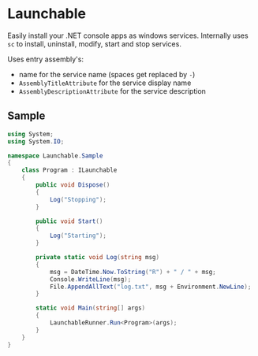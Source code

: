 # Launchable
Easily install your .NET console apps as windows services. Internally uses `sc` to install, uninstall, modify, start and stop services.

Uses entry assembly's:
- name for the service name (spaces get replaced by `-`)
- `AssemblyTitleAttribute` for the service display name
- `AssemblyDescriptionAttribute` for the service description

## Sample
```C#
using System;
using System.IO;

namespace Launchable.Sample
{
    class Program : ILaunchable
    {
        public void Dispose()
        {
            Log("Stopping");
        }

        public void Start()
        {
            Log("Starting");
        }

        private static void Log(string msg)
        {
            msg = DateTime.Now.ToString("R") + " / " + msg;
            Console.WriteLine(msg);
            File.AppendAllText("log.txt", msg + Environment.NewLine);
        }

        static void Main(string[] args)
        {
            LaunchableRunner.Run<Program>(args);
        }
    }
}
```
